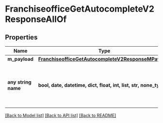# FranchiseofficeGetAutocompleteV2ResponseAllOf


## Properties
Name | Type | Description | Notes
------------ | ------------- | ------------- | -------------
**m_payload** | [**FranchiseofficeGetAutocompleteV2ResponseMPayload**](FranchiseofficeGetAutocompleteV2ResponseMPayload.md) |  | 
**any string name** | **bool, date, datetime, dict, float, int, list, str, none_type** | any string name can be used but the value must be the correct type | [optional]

[[Back to Model list]](../README.md#documentation-for-models) [[Back to API list]](../README.md#documentation-for-api-endpoints) [[Back to README]](../README.md)


